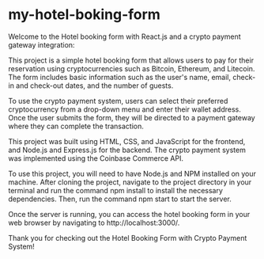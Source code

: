 # my-hotel-boking-form
Welcome to the Hotel booking form with React.js and a crypto payment gateway integration:

This project is a simple hotel booking form that allows users to pay for their reservation using cryptocurrencies such as Bitcoin, Ethereum, and Litecoin. The form includes basic information such as the user's name, email, check-in and check-out dates, and the number of guests.

To use the crypto payment system, users can select their preferred cryptocurrency from a drop-down menu and enter their wallet address. Once the user submits the form, they will be directed to a payment gateway where they can complete the transaction.

This project was built using HTML, CSS, and JavaScript for the frontend, and Node.js and Express.js for the backend. The crypto payment system was implemented using the Coinbase Commerce API.

To use this project, you will need to have Node.js and NPM installed on your machine. After cloning the project, navigate to the project directory in your terminal and run the command npm install to install the necessary dependencies. Then, run the command npm start to start the server.

Once the server is running, you can access the hotel booking form in your web browser by navigating to http://localhost:3000/.

Thank you for checking out the Hotel Booking Form with Crypto Payment System!








